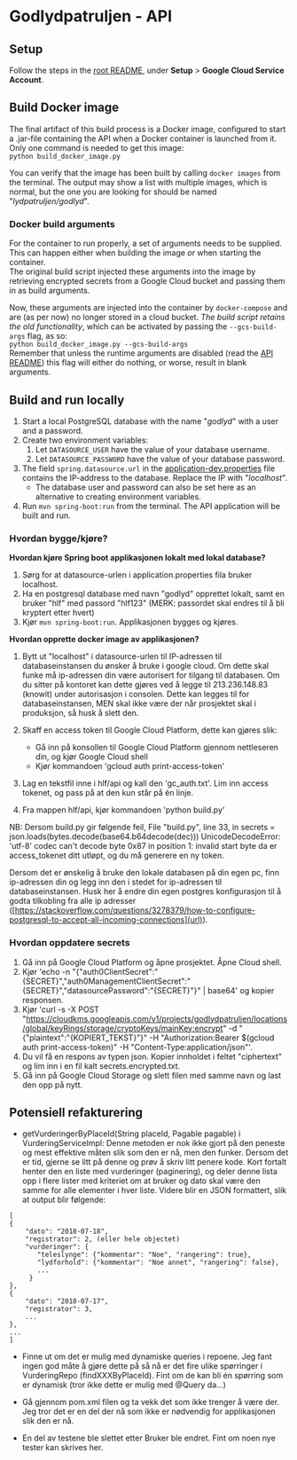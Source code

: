 # Godlydpatruljen - API

## Setup
Follow the steps in the [root README](../), under **Setup** &gt; **Google Cloud Service Account**.

## Build Docker image
The final artifact of this build process is a Docker image, configured to start a .jar-file containing the API when a Docker container is launched from it. Only one command is needed to get this image:  
`python build_docker_image.py`

You can verify that the image has been built by calling `docker images` from the terminal. The output may show a list with multiple images, which is normal, but the one you are looking for should be named "_lydpatruljen/godlyd_".

### Docker build arguments
For the container to run properly, a set of arguments needs to be supplied. This can happen either when building the image _or_ when starting the container.  
The original build script injected these arguments into the image by retrieving encrypted secrets from a Google Cloud bucket and passing them in as build arguments.

Now, these arguments are injected into the container by `docker-compose` and are (as per now) no longer stored in a cloud bucket. _The build script retains the old functionality_, which can be activated by passing the `--gcs-build-args` flag, as so:  
`python build_docker_image.py --gcs-build-args`  
Remember that unless the runtime arguments are disabled (read the [API README](../cloud/README.md)) this flag will either do nothing, or worse, result in blank arguments.


## Build and run locally
1. Start a local PostgreSQL database with the name "_godlyd_" with a user and a password.
1. Create two environment variables:
    1. Let `DATASOURCE_USER` have the value of your database username.
    1. Let `DATASOURCE_PASSWORD` have the value of your database password.
1. The field `spring.datasource.url` in the [application-dev.properties](src/main/resources/application-dev.properties) file contains the IP-address to the database. Replace the IP with "_localhost_".
    - The database user and password can also be set here as an alternative to creating environment variables.
1. Run `mvn spring-boot:run` from the terminal. The API application will be built and run.


### Hvordan bygge/kjøre?
**Hvordan kjøre Spring boot applikasjonen lokalt med lokal database?**
1. Sørg for at datasource-urlen i application.properties fila bruker localhost.
2. Ha en postgresql database med navn "godlyd" opprettet lokalt, samt en bruker "hlf" med passord "hlf123" (MERK: passordet skal endres
til å bli kryptert etter hvert)
3. Kjør `mvn spring-boot:run`. Applikasjonen bygges og kjøres.

**Hvordan opprette docker image av applikasjonen?**
1. Bytt ut "localhost" i datasource-urlen til IP-adressen til databaseinstansen du ønsker å bruke i google cloud.
Om dette skal funke må ip-adressen din være autorisert for tilgang til databasen. Om du sitter på kontoret kan dette gjøres ved å
legge til 213.236.148.83 (knowit) under autorisasjon i consolen. Dette kan legges til for databaseinstansen,
MEN skal ikke være der når prosjektet skal i produksjon, så husk å slett den.
2. Skaff en access token til Google Cloud Platform, dette kan gjøres slik:
    - Gå inn på konsollen til Google Cloud Platform gjennom nettleseren din, og kjør Google Cloud shell
    - Kjør kommandoen 'gcloud auth print-access-token'

3. Lag en tekstfil inne i hlf/api og kall den 'gc_auth.txt'. Lim inn access tokenet, og pass på at den kun står på én linje.
4. Fra mappen hlf/api, kjør kommandoen    'python build.py'

  NB: Dersom build.py gir følgende feil,
  File "build.py", line 33, in <module>
  secrets = json.loads(bytes.decode(base64.b64decode(dec)))
  UnicodeDecodeError: 'utf-8' codec can't decode byte 0x87 in position 1: invalid start byte
  da er access_tokenet ditt utløpt, og du må generere en ny token.


Dersom det er ønskelig å bruke den lokale databasen på din egen pc, finn ip-adressen din og legg inn den i stedet for ip-adressen
til databaseinstansen. Husk her å endre din egen postgres konfigurasjon til å godta tilkobling fra alle ip adresser
([https://stackoverflow.com/questions/3278379/how-to-configure-postgresql-to-accept-all-incoming-connections](url)).


### Hvordan oppdatere secrets
1. Gå inn på Google Cloud Platform og åpne prosjektet. Åpne Cloud shell.
2. Kjør 'echo -n "{\"auth0ClientSecret\":\"{SECRET}\",\"auth0ManagementClientSecret\":\"{SECRET}\",\"datasourcePassword\":\"{SECRET}\"}" | base64' og kopier responsen.
3. Kjør 'curl -s -X POST "https://cloudkms.googleapis.com/v1/projects/godlydpatruljen/locations/global/keyRings/storage/cryptoKeys/mainKey:encrypt" -d "{\"plaintext\":\"{KOPIERT_TEKST}\"}" -H "Authorization:Bearer $(gcloud auth print-access-token)" -H "Content-Type:application/json"'.
4. Du vil få en respons av typen json. Kopier innholdet i feltet "ciphertext" og lim inn i en fil kalt secrets.encrypted.txt.
5. Gå inn på Google Cloud Storage og slett filen med samme navn og last den opp på nytt.


## Potensiell refakturering
- getVurderingerByPlaceId(String placeId, Pagable pagable) i VurderingServiceImpl:
Denne metoden er nok ikke gjort på den peneste og mest effektive måten slik som den er nå, men den funker.
Dersom det er tid, gjerne se litt på denne og prøv å skriv litt penere kode. Kort fortalt henter den en liste med vurderinger (paginering),
og deler denne lista opp i flere lister med kriteriet om at bruker og dato skal være den samme for alle elementer i hver liste. Videre blir
en JSON formattert, slik at output blir følgende:
```
[
{
    "dato": "2018-07-18",
    "registrator": 2, (eller hele objectet)
    "vurderinger": {
       "teleslynge": {"kommentar": "Noe", "rangering": true},
       "lydforhold": {"kommentar": "Noe annet", "rangering": false},
       ...
     }
},
{
    "dato": "2018-07-17",
    "registrator": 3,
    ...
},
...
]
```

- Finne ut om det er mulig med dynamiske queries i repoene. Jeg fant ingen god måte å gjøre dette på så nå er det fire ulike spørringer
i VurderingRepo (findXXXByPlaceId). Fint om de kan bli én spørring som er dynamisk (tror ikke dette er mulig med @Query da...)

- Gå gjennom pom.xml filen og ta vekk det som ikke trenger å være der. Jeg tror det er en del der nå som ikke er nødvendig for
applikasjonen slik den er nå.

- En del av testene ble slettet etter Bruker ble endret. Fint om noen nye tester kan skrives her.